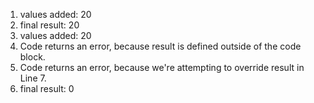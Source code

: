 1. values added: 20
2. final result: 20
3. values added: 20
4. Code returns an error, because result is defined outside of the code block.
5. Code returns an error, because we're attempting to override result in Line 7.
6. final result: 0
